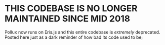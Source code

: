 # **THIS CODEBASE IS NO LONGER MAINTAINED SINCE MID 2018**
Pollux now runs on Eris.js and this entire codebase is *extremely* deprecated. 
Posted here just as a dark reminder of how bad its code used to be;
